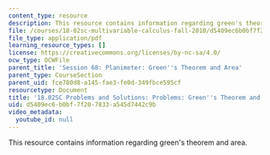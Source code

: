 ```yaml
---
content_type: resource
description: This resource contains information regarding green's theorem and area.
file: /courses/18-02sc-multivariable-calculus-fall-2010/d5409ec6b0bf7f207833a545d7442c9b_MIT18_02SC_pb_68_comb.pdf
file_type: application/pdf
learning_resource_types: []
license: https://creativecommons.org/licenses/by-nc-sa/4.0/
ocw_type: OCWFile
parent_title: 'Session 68: Planimeter: Green''s Theorem and Area'
parent_type: CourseSection
parent_uid: fce780d8-a145-fae3-fe0d-349fbce595cf
resourcetype: Document
title: '18.02SC Problems and Solutions: Problems: Green''s Theorem and Area'
uid: d5409ec6-b0bf-7f20-7833-a545d7442c9b
video_metadata:
  youtube_id: null
---
```

This resource contains information regarding green's theorem and area.
